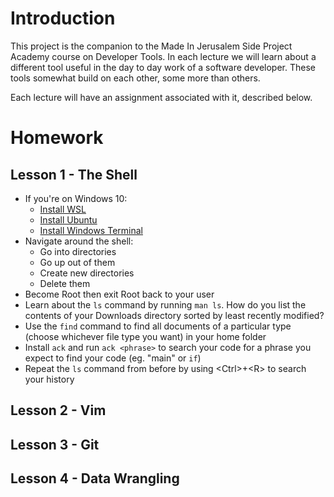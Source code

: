 # Introduction
This project is the companion to the Made In Jerusalem Side Project Academy course
on Developer Tools. In each lecture we will learn about a different tool useful
in the day to day work of a software developer. These tools somewhat build
on each other, some more than others.

Each lecture will have an assignment associated with it, described below.


# Homework

## Lesson 1 - The Shell
* If you're on Windows 10:
  * [Install WSL](https://docs.microsoft.com/en-us/windows/wsl/install-win10)
  * [Install Ubuntu](https://www.microsoft.com/en-il/p/ubuntu/9nblggh4msv6)
  * [Install Windows Terminal](https://www.microsoft.com/en-il/p/windows-terminal/9n0dx20hk701)
* Navigate around the shell:
  * Go into directories
  * Go up out of them
  * Create new directories
  * Delete them
* Become Root then exit Root back to your user
* Learn about the `ls` command by running `man ls`. How do you list the contents of your Downloads directory
   sorted by least recently modified?
* Use the `find` command to find all documents of a particular type (choose whichever file type you want)
   in your home folder
* Install `ack` and run `ack <phrase>` to search your code for a phrase you expect to find your code (eg. "main"
   or `if`)
* Repeat the `ls` command from before by using \<Ctrl\>+\<R\> to search your history

## Lesson 2 - Vim


## Lesson 3 - Git


## Lesson 4 - Data Wrangling
